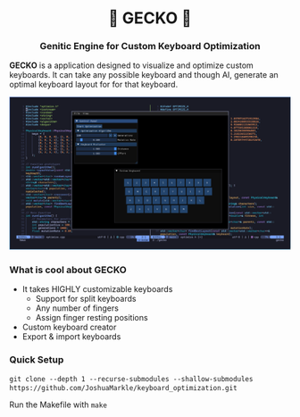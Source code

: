 <h1 align="center">🦎 GECKO 🦎</h1>
<h3 align="center">Genitic Engine for Custom Keyboard Optimization</h3>

**GECKO** is a application designed to visualize and optimize custom keyboards. It can take any possible keyboard and though AI, generate an optimal keyboard layout for for that keyboard.

![Screenshot 1](https://github.com/JoshuaMarkle/keyboard_optimization/blob/main/docs/screenshot1.png?raw=true)

### What is cool about GECKO
- It takes HIGHLY customizable keyboards
  - Support for split keyboards
  - Any number of fingers
  - Assign finger resting positions
- Custom keyboard creator
- Export & import keyboards

### Quick Setup
```
git clone --depth 1 --recurse-submodules --shallow-submodules https://github.com/JoshuaMarkle/keyboard_optimization.git
```
Run the Makefile with `make`
